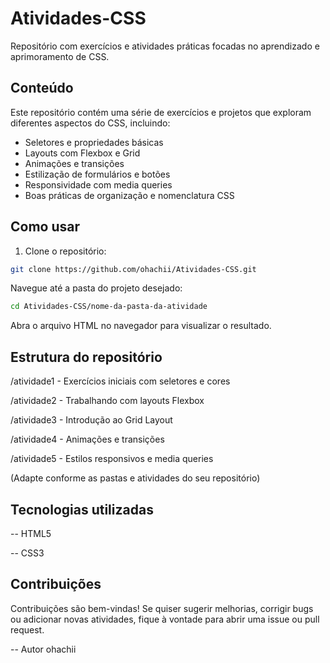 # Atividades-CSS

Repositório com exercícios e atividades práticas focadas no aprendizado e aprimoramento de CSS.

## Conteúdo

Este repositório contém uma série de exercícios e projetos que exploram diferentes aspectos do CSS, incluindo:

- Seletores e propriedades básicas
- Layouts com Flexbox e Grid
- Animações e transições
- Estilização de formulários e botões
- Responsividade com media queries
- Boas práticas de organização e nomenclatura CSS

## Como usar

1. Clone o repositório:

```bash
git clone https://github.com/ohachii/Atividades-CSS.git
```

Navegue até a pasta do projeto desejado:

```bash
cd Atividades-CSS/nome-da-pasta-da-atividade
```

Abra o arquivo HTML no navegador para visualizar o resultado.

## Estrutura do repositório
/atividade1 - Exercícios iniciais com seletores e cores

/atividade2 - Trabalhando com layouts Flexbox

/atividade3 - Introdução ao Grid Layout

/atividade4 - Animações e transições

/atividade5 - Estilos responsivos e media queries

(Adapte conforme as pastas e atividades do seu repositório)

## Tecnologias utilizadas
-- HTML5

-- CSS3

## Contribuições
Contribuições são bem-vindas! Se quiser sugerir melhorias, corrigir bugs ou adicionar novas atividades, fique à vontade para abrir uma issue ou pull request.

-- Autor
ohachii

